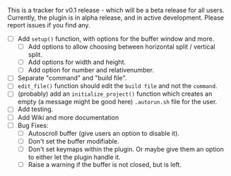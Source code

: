 This is a tracker for v0.1 release - which will be a beta release for all users. Currently, the plugin is in alpha release, and in active development. Please report issues if you find any.

  * [ ] Add `setup()` function, with options for the buffer window and more.
    * [ ] Add options to allow choosing between horizontal split / vertical split.
    * [ ] Add options for width and height.
    * [ ] Add option for number and relativenumber.
  * [ ] Separate "command" and "build file".
  * [ ] `edit_file()` function should edit the `build file` and not the `command`.
  * [ ] (probably) add an `initialize_project()` function which creates an empty (a message might be good here) `.autorun.sh` file for the user.
  * [ ] Add testing.
  * [ ] Add Wiki and more documentation
  * [ ] Bug Fixes:
    * [ ] Autoscroll buffer (give users an option to disable it).
    * [ ] Don't set the buffer modifiable.
    * [ ] Don't set keymaps within the plugin. Or maybe give them an option to either let the plugin handle it.
    * [ ] Raise a warning if the buffer is not closed, but is left.
